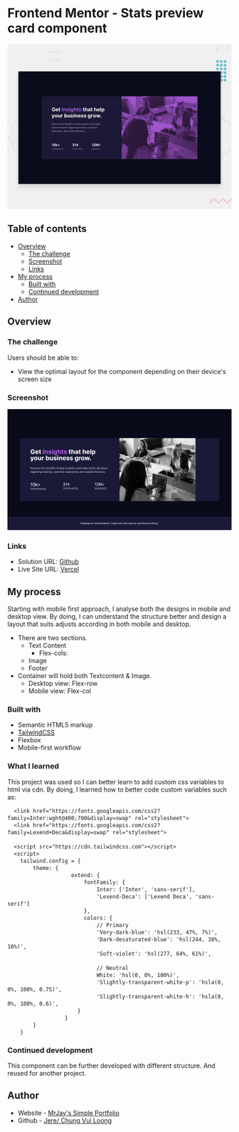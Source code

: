 # Frontend Mentor - Stats preview card component

![Design preview for the Stats preview card component coding challenge](./design/desktop-preview.jpg)

## Table of contents

- [Overview](#overview)
  - [The challenge](#the-challenge)
  - [Screenshot](#screenshot)
  - [Links](#links)
- [My process](#my-process)
  - [Built with](#built-with)
  - [Continued development](#continued-development)
- [Author](#author)

## Overview

### The challenge

Users should be able to:

- View the optimal layout for the component depending on their device's screen size

### Screenshot

![screenshot](./screenshot/screenshot.png)

### Links

- Solution URL: [Github](https://github.com/jeresulovuo/stats-preview-card-component)
- Live Site URL: [Vercel](https://mrjays-stats-preview-card-component.vercel.app/)

## My process
Starting with mobile first approach, I analyse both the designs in mobile and desktop view. By doing, I can understand the structure better and design a layout that suits adjusts according in both mobile and desktop.

- There are two sections.
    - Text Content
        - Flex-cols: 
    - Image
    - Footer
- Container will hold both Textcontent & Image.
    - Desktop view: Flex-row
    - Mobile view: Flex-col

### Built with

- Semantic HTML5 markup
- [TailwindCSS](https://tailwindcss.com/)
- Flexbox
- Mobile-first workflow

### What I learned

This project was used so I can better learn to add custom css variables to html via cdn. By doing, I learned how to better code custom variables such as:

```
  <link href="https://fonts.googleapis.com/css2?family=Inter:wght@400;700&display=swap" rel="stylesheet">
  <link href="https://fonts.googleapis.com/css2?family=Lexend+Deca&display=swap" rel="stylesheet">

  <script src="https://cdn.tailwindcss.com"></script>
  <script>
    tailwind.config = {
        theme: {
                    extend: {
                        fontFamily: {
                            Inter: ['Inter', 'sans-serif'],
                            'Lexend-Deca': ['Lexend Deca', 'sans-serif']
                        },
                        colors: {
                            // Primary
                            'Very-dark-blue': 'hsl(233, 47%, 7%)',
                            'Dark-desaturated-blue': 'hsl(244, 38%, 16%)',
                            'Soft-violet': 'hsl(277, 64%, 61%)',

                            // Neutral
                            White: 'hsl(0, 0%, 100%)',
                            'Slightly-transparent-white-p': 'hsla(0, 0%, 100%, 0.75)',
                            'Slightly-transparent-white-h': 'hsla(0, 0%, 100%, 0.6)',
                      }
                  }
        }
    }
```

### Continued development

This component can be further developed with different structure. And reused for another project.

## Author

- Website - [MrJay's Simple Portfolio](https://mrjays-simple-portfolio.vercel.app/)
- Github - [Jere/ Chung Vui Loong](https://github.com/chungvuiloong)
